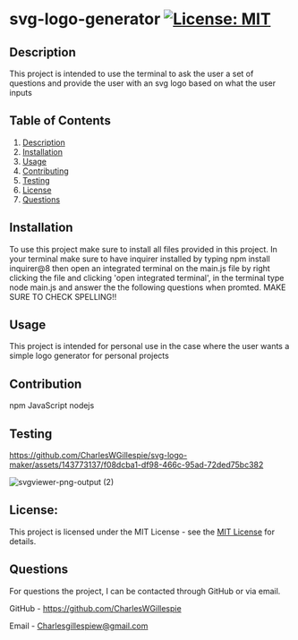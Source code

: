 # svg-logo-generator [![License: MIT](https://img.shields.io/badge/License-MIT-yellow.svg)](https://opensource.org/licenses/MIT)

## Description
  This project is intended to use the terminal to ask the user a set of questions and provide the user with an svg logo based on what the user inputs

## Table of Contents
1. [Description](#description)
2. [Installation](#installation)
3. [Usage](#usage)
4. [Contributing](#contributing)
5. [Testing](#testing)
6. [License](#license)
7. [Questions](#questions)


## Installation
To use this project make sure to install all files provided in this project. In your terminal make sure to have inquirer installed by typing npm install inquirer@8 then open an integrated terminal on the main.js file by right clicking the file and clicking 'open integrated terminal', in the terminal type node main.js and answer the the following questions when promted. MAKE SURE TO CHECK SPELLING!!

## Usage
This project is intended for personal use in the case where the user wants a simple logo generator for personal projects

## Contribution
npm
JavaScript
nodejs

## Testing


https://github.com/CharlesWGillespie/svg-logo-maker/assets/143773137/f08dcba1-df98-466c-95ad-72ded75bc382

![svgviewer-png-output (2)](https://github.com/CharlesWGillespie/svg-logo-maker/assets/143773137/2992eb60-7b00-4bec-b27d-de74e019f411)



## License:

This project is licensed under the MIT License - see the [MIT License](https://opensource.org/licenses/MIT) for details.


## Questions
For questions the project, I can be contacted through GitHub or via email.

GitHub - https://github.com/CharlesWGillespie

Email - Charlesgillespiew@gmail.com
